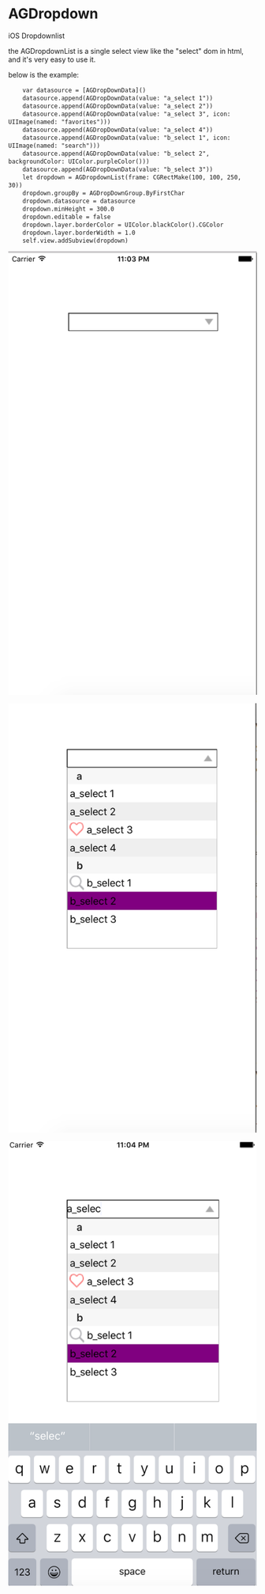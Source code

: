 # AGDropdown
iOS Dropdownlist

the AGDropdownList is a single select view like the "select" dom in html, and it's very easy to use it.


below is the example:

		var datasource = [AGDropDownData]()
        datasource.append(AGDropDownData(value: "a_select 1"))
        datasource.append(AGDropDownData(value: "a_select 2"))
        datasource.append(AGDropDownData(value: "a_select 3", icon: UIImage(named: "favorites")))
        datasource.append(AGDropDownData(value: "a_select 4"))
        datasource.append(AGDropDownData(value: "b_select 1", icon: UIImage(named: "search")))
        datasource.append(AGDropDownData(value: "b_select 2", backgroundColor: UIColor.purpleColor()))
        datasource.append(AGDropDownData(value: "b_select 3"))
        let dropdown = AGDropdownList(frame: CGRectMake(100, 100, 250, 30))
        dropdown.groupBy = AGDropDownGroup.ByFirstChar
        dropdown.datasource = datasource
        dropdown.minHeight = 300.0
        dropdown.editable = false
        dropdown.layer.borderColor = UIColor.blackColor().CGColor
        dropdown.layer.borderWidth = 1.0
        self.view.addSubview(dropdown)


![image](https://github.com/xjmeplws/AGDropdown/blob/master/ScreenShots/1.png)

![image](https://github.com/xjmeplws/AGDropdown/blob/master/ScreenShots/2.png)

![image](https://github.com/xjmeplws/AGDropdown/blob/master/ScreenShots/3.png)

